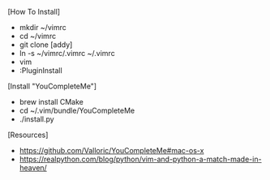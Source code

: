 [How To Install]


- mkdir ~/vimrc
- cd ~/vimrc
- git clone [addy]
- ln -s ~/vimrc/.vimrc ~/.vimrc
- vim
- :PluginInstall


[Install "YouCompleteMe"]
- brew install CMake
- cd ~/.vim/bundle/YouCompleteMe
- ./install.py


[Resources]
- https://github.com/Valloric/YouCompleteMe#mac-os-x
- https://realpython.com/blog/python/vim-and-python-a-match-made-in-heaven/
